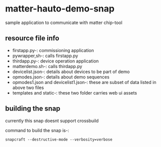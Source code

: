 # matter-hauto-demo-snap
sample application to communicate with matter chip-tool
## resource file info
- firstapp.py-: commissioning application
- pywrapper,sh-: calls firstapp.py
- thirdapp.py-: device operation application
- matterdemo.sh-: calls thirdapp.py
- devicelist.json-: details about devices to be part of demo
- opmodes.json-: details about demo sequences
- opmodes1.json and devicelist1.json-: these are subset of data listed in above two files 
- templates and static-: these two folder carries web ui assets
## building the snap
currently this snap doesnt support crossbuild

command to build the snap is-:
```
snapcraft --destructive-mode --verbosity=verbose

```
